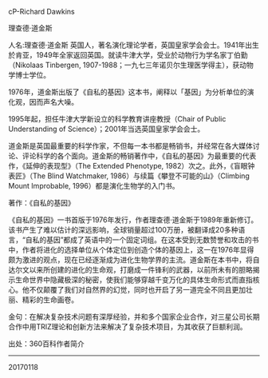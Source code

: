 cP-Richard Dawkins

理查德·道金斯

人名:理查德·道金斯
英国人，著名演化理论学者，英国皇家学会会士。1941年出生於肯亚，1949年全家返回英国。就读牛津大学，受业於动物行为学名家丁伯勤（Nikolaas Tinbergen, 1907-1988；一九七三年诺贝尔生理医学得主），获动物学博士学位。

1976年，道金斯出版了《自私的基因》这本书，阐释以「基因」为分析单位的演化观，因而声名大噪。

1995年起，担任牛津大学新设立的科学教育讲座教授（Chair of Public Understanding of Science）；2001年当选英国皇家学会会士。

道金斯是英国最重要的科学作家，不但每一本书都是畅销书，并经常在各大媒体讨论、评论科学的各个面向。道金斯的畅销著作中，《自私的基因》为最重要的代表作，《延伸的表现型》（The Extended Phenotype, 1982）次之。此外，《盲眼钟表匠》（The Blind Watchmaker, 1986）与续篇《攀登不可能的山》（Climbing Mount Improbable, 1996）都是演化生物学的入门书。

著作：《自私的基因》

《自私的基因》一书首版于1976年发行，作者理查德·道金斯于1989年重新修订。该书产生了难以估计的深远影响，全球销量超过100万册，被翻译成20多种语言，“自私的基因”都成了英语中的一个固定词组。在这本受到无数赞誉和攻击的书中，作者将进化的选择单位从个体定位到创造个体的基因上，这一在1976年显得颇为激进的观点，现在已经逐渐成为进化生物学界的主流。道金斯在本书中，将自达尔文以来所创建的进化的生命观，打磨成一件锋利的武器，以前所未有的胆略揭示生命世界中隐藏极深的秘密，使我们能够穿越千变万化的具体生命形式而直指核心。他不仅颠覆了我们对自然界的幻觉，同时也开启了另一道完全不同且更加壮丽、精彩的生命画卷。

金句：在解决复杂技术问题有深厚经验，并和多个国家企业合作，对三星公司长期合作中用TRIZ理论和创新方法来解决了复杂技术项目，为其收获了巨额利润。

出处：360百科作者简介

-------------------------------------------
20170118
